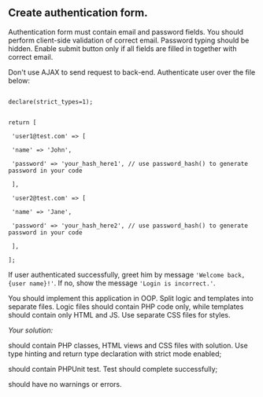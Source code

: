 ## Create authentication form.

Authentication form must contain email and password fields. You should perform client-side 
validation of correct email. Password typing should be hidden. Enable submit button only if all fields 
are filled in together with correct email. 

Don't use AJAX to send request to back-end. Authenticate user over the file below:
```<?php

declare(strict_types=1);


return [

 'user1@test.com' => [

 'name' => 'John',

 'password' => 'your_hash_here1', // use password_hash() to generate password in your code

 ],

 'user2@test.com' => [

 'name' => 'Jane',

 'password' => 'your_hash_here2', // use password_hash() to generate password in your code

 ],

];
```

If user authenticated successfully, greet him by message `'Welcome back, {user name}!'`. If no, show the message 
`'Login is incorrect.'`.

You should implement this application in OOP. Split logic and templates into separate files. 
Logic files should contain PHP code only, while templates should contain only HTML and JS. 
Use separate CSS files for styles.

_Your solution:_

should contain PHP classes, HTML views and CSS files with solution. Use type hinting and return type 
declaration with strict mode enabled;

should contain PHPUnit test. Test should complete successfully;

should have no warnings or errors.
